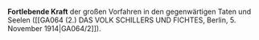 
**Fortlebende Kraft** der großen Vorfahren in den gegenwärtigen Taten und Seelen ([[GA064 (2.) DAS VOLK SCHILLERS UND FICHTES, Berlin, 5. November 1914|GA064/2]]).
